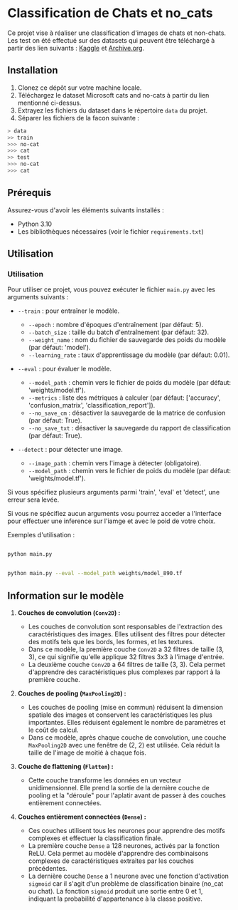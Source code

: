 # Classification de Chats et no_cats

Ce projet vise à réaliser une classification d'images de chats et non-chats. Les test on été effectué sur des datasets qui peuvent être téléchargé à partir des lien suivants : [Kaggle](https://www.kaggle.com/datasets/iamsouravbanerjee/animal-image-dataset-90-different-animals?resource=download) et [Archive.org](https://archive.org/details/CAT_DATASET).

## Installation

1. Clonez ce dépôt sur votre machine locale.
2. Téléchargez le dataset Microsoft cats and no-cats à partir du lien mentionné ci-dessus.
3. Extrayez les fichiers du dataset dans le répertoire `data` du projet. 
4. Séparer les fichiers de la facon suivante :
```bash
> data
>> train
>>> no-cat
>>> cat
>> test
>>> no-cat
>>> cat
```

## Prérequis

Assurez-vous d'avoir les éléments suivants installés :

- Python 3.10
- Les bibliothèques nécessaires (voir le fichier `requirements.txt`)

## Utilisation

### Utilisation

Pour utiliser ce projet, vous pouvez exécuter le fichier `main.py` avec les arguments suivants :

- `--train` : pour entraîner le modèle.
   - `--epoch` : nombre d'époques d'entraînement (par défaut: 5).
   - `--batch_size` : taille du batch d'entraînement (par défaut: 32).
   - `--weight_name` : nom du fichier de sauvegarde des poids du modèle (par défaut: 'model').
   - `--learning_rate` : taux d'apprentissage du modèle (par défaut: 0.01).

- `--eval` : pour évaluer le modèle.
   - `--model_path` : chemin vers le fichier de poids du modèle (par défaut: 'weights/model.tf').
   - `--metrics` : liste des métriques à calculer (par défaut: ['accuracy', 'confusion_matrix', 'classification_report']).
   - `--no_save_cm` : désactiver la sauvegarde de la matrice de confusion (par défaut: True).
   - `--no_save_txt` : désactiver la sauvegarde du rapport de classification (par défaut: True).

- `--detect` : pour détecter une image.
   - `--image_path` : chemin vers l'image à détecter (obligatoire).
   - `--model_path` : chemin vers le fichier de poids du modèle (par défaut: 'weights/model.tf').

Si vous spécifiez plusieurs arguments parmi 'train', 'eval' et 'detect', une erreur sera levée.

Si vous ne spécifiez aucun arguments vosu pourrez acceder a l'interface pour effectuer une inference sur l'iamge et avec le poid de votre choix.

Exemples d'utilisation :
```bash

python main.py 
```
```bash

python main.py --eval --model_path weights/model_890.tf
```


## Information sur le modèle

1. **Couches de convolution (`Conv2D`) :**
   - Les couches de convolution sont responsables de l'extraction des caractéristiques des images. Elles utilisent des filtres pour détecter des motifs tels que les bords, les formes, et les textures.
   - Dans ce modèle, la première couche `Conv2D` a 32 filtres de taille (3, 3), ce qui signifie qu'elle applique 32 filtres 3x3 à l'image d'entrée.
   - La deuxième couche `Conv2D` a 64 filtres de taille (3, 3). Cela permet d'apprendre des caractéristiques plus complexes par rapport à la première couche.

2. **Couches de pooling (`MaxPooling2D`) :**
   - Les couches de pooling (mise en commun) réduisent la dimension spatiale des images et conservent les caractéristiques les plus importantes. Elles réduisent également le nombre de paramètres et le coût de calcul.
   - Dans ce modèle, après chaque couche de convolution, une couche `MaxPooling2D` avec une fenêtre de (2, 2) est utilisée. Cela réduit la taille de l'image de moitié à chaque fois.

3. **Couche de flattening (`Flatten`) :**
   - Cette couche transforme les données en un vecteur unidimensionnel. Elle prend la sortie de la dernière couche de pooling et la "déroule" pour l'aplatir avant de passer à des couches entièrement connectées.

4. **Couches entièrement connectées (`Dense`) :**
   - Ces couches utilisent tous les neurones pour apprendre des motifs complexes et effectuer la classification finale.
   - La première couche `Dense` a 128 neurones, activés par la fonction ReLU. Cela permet au modèle d'apprendre des combinaisons complexes de caractéristiques extraites par les couches précédentes.
   - La dernière couche `Dense` a 1 neurone avec une fonction d'activation `sigmoid` car il s'agit d'un problème de classification binaire (no_cat ou chat). La fonction `sigmoid` produit une sortie entre 0 et 1, indiquant la probabilité d'appartenance à la classe positive.



